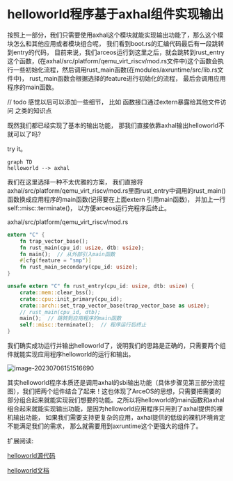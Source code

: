 # helloworld程序基于axhal组件实现输出

按照上一部分，我们只需要使用axhal这个模块就能实现输出功能了，那么这个模块怎么和其他应用或者模块组合呢， 我们看到boot.rs的汇编代码最后有一段跳转到entry的代码， 目前来说，我们arceos运行到这里之后，就会跳转到rust_entry这个函数，(在axhal/src/platform/qemu_virt_riscv/mod.rs文件中)这个函数会执行一些初始化流程，然后调用rust_main函数(在modules/axruntime/src/lib.rs文件中)， rust_main函数会根据选择的feature进行初始化的流程， 最后会调用应用程序的main函数。 

// todo 感觉以后可以添加一些细节，  比如 函数接口通过extern暴露给其他文件访问 之类的知识点

既然我们都已经实现了基本的输出功能， 那我们直接依靠axhal输出helloworld不就可以了吗? 

try it。

```mermaid
graph TD
helloworld --> axhal
```



我们在这里选择一种不太优雅的方案， 我们直接将axhal/src/platform/qemu_virt_riscv/mod.rs里面rust_entry中调用的rust_main()函数换成应用程序的main函数(记得要在上面extern 引用main函数)， 并加上一行self::misc::terminate()， 以方便arceos运行完程序后终止。

axhal/src/platform/qemu_virt_riscv/mod.rs

```rust
extern "C" {
    fn trap_vector_base();
    fn rust_main(cpu_id: usize, dtb: usize);
    fn main();  // 从外部引入main函数
    #[cfg(feature = "smp")]
    fn rust_main_secondary(cpu_id: usize);
}

unsafe extern "C" fn rust_entry(cpu_id: usize, dtb: usize) {
    crate::mem::clear_bss();
    crate::cpu::init_primary(cpu_id);
    crate::arch::set_trap_vector_base(trap_vector_base as usize);
    // rust_main(cpu_id, dtb);
    main();  // 跳转到应用程序的main函数
    self::misc::terminate();  // 程序运行后终止
}
```

我们确实成功运行并输出helloworld了，说明我们的思路是正确的，只需要两个组件就能实现应用程序helloworld的运行和输出。

![image-20230706151516690](https://s2.loli.net/2023/07/06/3TNuBdRbEcCAevM.png)



其实helloworld程序本质还是调用axhal的sbi输出功能（具体步骤见第三部分流程图），我们把两个组件结合了起来！这也体现了ArceOS的思想，只需要把需要的部分组合起来就能实现我们想要的功能。之所以将helloworld的main函数和axhal组合起来就能实现输出功能，是因为helloworld应用程序只用到了axhal提供的裸机输出功能， 如果我们需要支持更复杂的应用，axhal提供的低级的裸机环境肯定不能满足我们的需求， 那么就需要用到axruntime这个更强大的组件了。

扩展阅读: 

[helloworld源代码](https://github.com/rcore-os/arceos/blob/main/apps/helloworld/src/main.rs) 

[helloworld文档](https://github.com/rcore-os/arceos/blob/main/doc/apps_helloworld.md) 